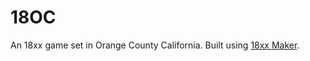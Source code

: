 # 18OC

An 18xx game set in Orange County California. Built using [18xx
Maker](https://www.18xx-maker.com).
